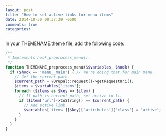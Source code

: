 ```yaml
---
layout: post
title: "How to set active links for menu items"
date: 2014-10-30 00:37:39 -0500
comments: true
categories: 
---
```


In your THEMENAME.theme file, add the following code:

``` php Implements hook_preprocess_menu()
/**
 * Implements hook_preprocess_menu().
 */
function THEMENAME_preprocess_menu(&$variables, $hook) {
  if ($hook == 'menu__main') { // We're doing that for main menu.
    // Get the current path.
    $current_path = \Drupal::request()->getRequestUri();
    $items = $variables['items'];
    foreach ($items as $key => $item) {
      // If path is current_path, set active to li.
      if ($item['url']->toString() == $current_path) {
        // Add active link.
        $variables['items'][$key]['attributes']['class'] = 'active';
      }
    }
  }
}
```
